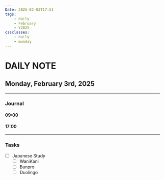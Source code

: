 ```yaml
---
Date: 2025-02-03T17:51
tags:
    - daily
    - February
    - Y2025
cssclasses:
    - daily
    - monday
---
```

# DAILY NOTE
## Monday, February 3rd, 2025
***
### Journal

#### 09:00

#### 17:00

***
### Tasks
- [ ] Japanese Study
    - [ ] WaniKani
    - [ ] Bunpro
    - [ ] Duolingo